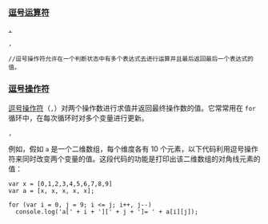 ### [逗号运算符](https://developer.mozilla.org/zh-CN/docs/Web/JavaScript/Reference/Operators#逗号运算符)

[`,`](https://developer.mozilla.org/zh-CN/docs/Web/JavaScript/Reference/Operators/Comma_Operator)

```
,

//逗号操作符允许在一个判断状态中有多个表达式去进行运算并且最后返回最后一个表达式的值。
```

### [逗号操作符](https://developer.mozilla.org/zh-CN/docs/Web/JavaScript/Guide/Expressions_and_Operators#逗号操作符)

[逗号操作符](https://developer.mozilla.org/zh-CN/docs/Web/JavaScript/Reference/Operators/Comma_Operator)（`,`）对两个操作数进行求值并返回最终操作数的值。它常常用在 `for` 循环中，在每次循环时对多个变量进行更新。

```
,
```

例如，假如 `a` 是一个二维数组，每个维度各有 10 个元素，以下代码利用逗号操作符来同时改变两个变量的值。这段代码的功能是打印出该二维数组的对角线元素的值：

```
var x = [0,1,2,3,4,5,6,7,8,9]
var a = [x, x, x, x, x];

for (var i = 0, j = 9; i <= j; i++, j--)
  console.log('a[' + i + '][' + j + ']= ' + a[i][j]);
```